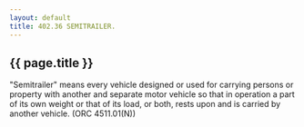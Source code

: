 ```yaml
---
layout: default 
title: 402.36 SEMITRAILER.
---
```


{{ page.title }}
----------------

"Semitrailer" means every vehicle designed or used for carrying persons
or property with another and separate motor vehicle so that in operation
a part of its own weight or that of its load, or both, rests upon and is
carried by another vehicle. (ORC 4511.01(N))
